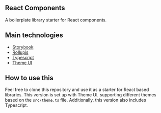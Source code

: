 ## React Components

A boilerplate library starter for React components.

## Main technologies

- [Storybook](https://storybook.js.org/)
- [Rollupjs](https://rollupjs.org/guide/en/)
- [Typescript](https://www.typescriptlang.org/)
- [Theme UI](https://theme-ui.com/)

## How to use this

Feel free to clone this repository and use it as a starter for React based libraries. This version is set up with Theme UI, supporting different themes based on the `src/theme.ts` file. Additionally, this version also includes Typescript.

